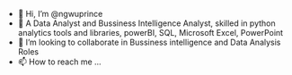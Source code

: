 - 👋 Hi, I’m @ngwuprince
- 👀 A Data Analyst and Bussiness Intelligence Analyst, skilled in python analytics tools and libraries, powerBI, SQL, Microsoft Excel, PowerPoint
- 💞️ I’m looking to collaborate in Bussiness intelligence and Data Analysis Roles
- 📫 How to reach me ...

<!---
ngwuprince/ngwuprince is a ✨ special ✨ repository because its `README.md` (this file) appears on your GitHub profile.
You can click the Preview link to take a look at your changes.
--->
